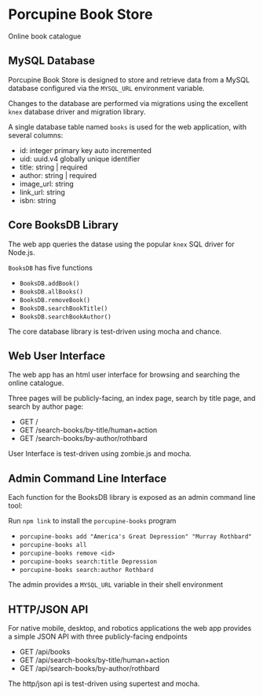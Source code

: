 # Porcupine Book Store

Online book catalogue

## MySQL Database

Porcupine Book Store is designed to store and retrieve
data from a MySQL database configured via the `MYSQL_URL`
environment variable.

Changes to the database are performed via migrations using
the excellent `knex` database driver and migration library.

A single database table named `books` is used for the web
application, with several columns:

- id: integer primary key auto incremented
- uid: uuid.v4 globally unique identifier
- title: string | required
- author: string | required
- image_url: string
- link_url: string
- isbn: string

## Core BooksDB Library

The web app queries the datase using the popular `knex` SQL 
driver for Node.js.

`BooksDB` has five functions

- `BooksDB.addBook()`
- `BooksDB.allBooks()`
- `BooksDB.removeBook()`
- `BooksDB.searchBookTitle()`
- `BooksDB.searchBookAuthor()`

The core database library is test-driven using mocha and chance.

## Web User Interface

The web app has an html user interface for browsing
and searching the online catalogue.

Three pages will be publicly-facing, an index page,
search by title page, and search by author page:

- GET /
- GET /search-books/by-title/human+action
- GET /search-books/by-author/rothbard

User Interface is test-driven using zombie.js and mocha.

## Admin Command Line Interface

Each function for the BooksDB library is exposed as an admin
command line tool:

Run `npm link` to install the `porcupine-books` program

- `porcupine-books add "America's Great Depression" "Murray Rothbard"`
- `porcupine-books all`
- `porcupine-books remove <id>`
- `porcupine-books search:title Depression`
- `porcupine-books search:author Rothbard`

The admin provides a `MYSQL_URL` variable in their shell environment

## HTTP/JSON API

For native mobile, desktop, and robotics applications
the web app provides a simple JSON API with three
publicly-facing endpoints

- GET /api/books
- GET /api/search-books/by-title/human+action
- GET /api/search-books/by-author/rothbard

The http/json api is test-driven using supertest and mocha.

